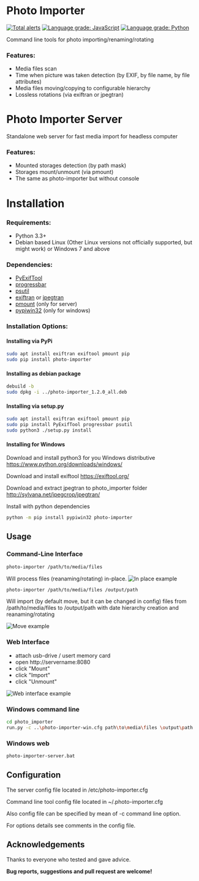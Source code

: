 # Photo Importer

[![Total alerts](https://img.shields.io/lgtm/alerts/g/sashacmc/photo-importer.svg?logo=lgtm&logoWidth=18)](https://lgtm.com/projects/g/sashacmc/photo-importer/alerts/)
[![Language grade: JavaScript](https://img.shields.io/lgtm/grade/javascript/g/sashacmc/photo-importer.svg?logo=lgtm&logoWidth=18)](https://lgtm.com/projects/g/sashacmc/photo-importer/context:javascript)
[![Language grade: Python](https://img.shields.io/lgtm/grade/python/g/sashacmc/photo-importer.svg?logo=lgtm&logoWidth=18)](https://lgtm.com/projects/g/sashacmc/photo-importer/context:python)

Command line tools for photo importing/renaming/rotating
### Features:
  * Media files scan
  * Time when picture was taken detection (by EXIF, by file name, by file attributes)
  * Media files moving/copying to configurable hierarchy 
  * Lossless rotations (via exiftran or jpegtran)

# Photo Importer Server
Standalone web server for fast media import for headless computer
### Features:
  * Mounted storages detection (by path mask)
  * Storages mount/unmount (via pmount)
  * The same as photo-importer but without console

# Installation

### Requirements:

  * Python 3.3+
  * Debian based Linux (Other Linux versions not officially supported, but might work) or Windows 7 and above

### Dependencies:
  * [PyExifTool](https://pypi.org/project/PyExifTool/)
  * [progressbar](https://pypi.org/project/progressbar/)
  * [psutil](https://pypi.org/project/psutil/)
  * [exiftran](https://linux.die.net/man/1/exiftran) or [jpegtran](https://linux.die.net/man/1/jpegtran)
  * [pmount](https://linux.die.net/man/1/pmount) (only for server)
  * [pypiwin32](https://pypi.org/project/pypiwin32/) (only for windows)


### Installation Options:

#### Installing via PyPi
```bash
sudo apt install exiftran exiftool pmount pip
sudo pip install photo-importer
```
#### Installing as debian package
```bash
debuild -b
sudo dpkg -i ../photo-importer_1.2.0_all.deb
```
#### Installing via setup.py
```bash
sudo apt install exiftran exiftool pmount pip
sudo pip install PyExifTool progressbar psutil
sudo python3 ./setup.py install
```

#### Installing for Windows
Download and install python3 for you Windows distributive
https://www.python.org/downloads/windows/

Download and install exiftool
https://exiftool.org/

Download and extract jpegtran to photo_importer folder
http://sylvana.net/jpegcrop/jpegtran/

Install with python dependencies
```bash
python -m pip install pypiwin32 photo-importer
```

## Usage
### Command-Line Interface

```bash
photo-importer /path/to/media/files
```
Will process files (reanaming/rotating) in-place.
![In place example](https://user-images.githubusercontent.com/28735879/76139947-bd249780-6055-11ea-85c0-0985b6bde93f.png)

```bash
photo-importer /path/to/media/files /output/path
```
Will import (by default move, but it can be changed in config) files from /path/to/media/files to /output/path with date hierarchy creation and reanaming/rotating

![Move example](https://user-images.githubusercontent.com/28735879/76139964-eba27280-6055-11ea-988f-aa71cda7ba36.png)

### Web Interface
  * attach usb-drive / usert memory card
  * open http://servername:8080
  * click "Mount"
  * click "Import"
  * click "Unmount"

![Web interface example](https://user-images.githubusercontent.com/28735879/76140174-f1995300-6057-11ea-8718-19c38650c786.png)

### Windows command line
```bash
cd photo_importer
run.py -c ..\photo-importer-win.cfg path\to\media\files \output\path
```
### Windows web 
```bash
photo-importer-server.bat
```

## Configuration
The server config file located in /etc/photo-importer.cfg

Command line tool config file located in ~/.photo-importer.cfg

Also config file can be specified by mean of -c command line option.

For options details see comments in the config file.

## Acknowledgements
Thanks to everyone who tested and gave advice.

**Bug reports, suggestions and pull request are welcome!**
